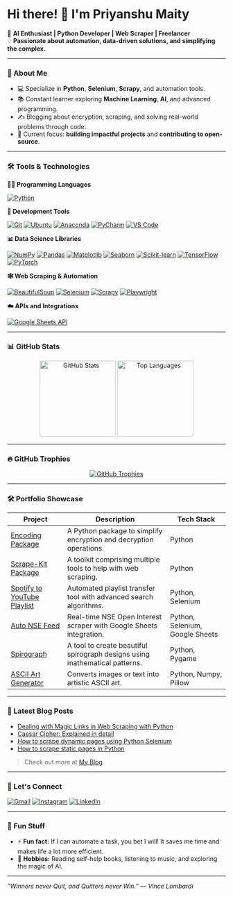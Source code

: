 # Hi there! 👋 I'm Priyanshu Maity

🚀 **AI Enthusiast | Python Developer | Web Scraper | Freelancer**  
💡 **Passionate about automation, data-driven solutions, and simplifying the complex.**

---

### 🌟 About Me  
- 💻 Specialize in **Python**, **Selenium**, **Scrapy**, and automation tools.
- 📚 Constant learner exploring **Machine Learning**, **AI**, and advanced programming.
- ✍️ Blogging about encryption, scraping, and solving real-world problems through code.  
- 🎯 Current focus: **building impactful projects** and **contributing to open-source**.

---

### 🛠️ Tools & Technologies  

**🧑‍💻 Programming Languages**

[![Python](https://img.shields.io/badge/Python-%2314354C.svg?style=for-the-badge&logo=python&logoColor=white)](https://www.python.org/)

**🔧 Development Tools**

[![Git](https://img.shields.io/badge/Git-%23F05033.svg?style=for-the-badge&logo=git&logoColor=white)](https://git-scm.com/)
[![Ubuntu](https://img.shields.io/badge/Ubuntu-%23E95420.svg?style=for-the-badge&logo=ubuntu&logoColor=white)](https://ubuntu.com/)
[![Anaconda](https://img.shields.io/badge/Anaconda-%2344A833.svg?style=for-the-badge&logo=anaconda&logoColor=white)](https://www.anaconda.com/)
[![PyCharm](https://img.shields.io/badge/PyCharm-%23000000.svg?style=for-the-badge&logo=pycharm&logoColor=white)](https://www.jetbrains.com/pycharm/)
[![VS Code](https://img.shields.io/badge/VS%20Code-%23007ACC.svg?style=for-the-badge&logo=visualstudiocode&logoColor=white)](https://code.visualstudio.com/)

**📊 Data Science Libraries** 

[![NumPy](https://img.shields.io/badge/NumPy-%23013243.svg?style=for-the-badge&logo=numpy&logoColor=white)](https://numpy.org/)
[![Pandas](https://img.shields.io/badge/Pandas-%23150458.svg?style=for-the-badge&logo=pandas&logoColor=white)](https://pandas.pydata.org/)
[![Matplotlib](https://img.shields.io/badge/Matplotlib-%23FF9A00.svg?style=for-the-badge&logo=plotly&logoColor=white)](https://matplotlib.org/)
[![Seaborn](https://img.shields.io/badge/Seaborn-%23007396.svg?style=for-the-badge&logo=plotly&logoColor=white)](https://seaborn.pydata.org/)
[![Scikit-learn](https://img.shields.io/badge/Scikit--learn-%23F7931E.svg?style=for-the-badge&logo=scikitlearn&logoColor=white)](https://scikit-learn.org/)
[![TensorFlow](https://img.shields.io/badge/TensorFlow-%23FF6F00.svg?style=for-the-badge&logo=tensorflow&logoColor=white)](https://www.tensorflow.org/)
[![PyTorch](https://img.shields.io/badge/PyTorch-%23EE4C2C.svg?style=for-the-badge&logo=pytorch&logoColor=white)](https://pytorch.org/)

**🕸️ Web Scraping & Automation**

[![BeautifulSoup](https://img.shields.io/badge/BeautifulSoup-%233472A3.svg?style=for-the-badge&logo=python&logoColor=white)](https://www.crummy.com/software/BeautifulSoup/)
[![Selenium](https://img.shields.io/badge/Selenium-%2343B02A.svg?style=for-the-badge&logo=selenium&logoColor=white)](https://www.selenium.dev/)
[![Scrapy](https://img.shields.io/badge/Scrapy-%23FF5A00.svg?style=for-the-badge&logo=scrapy&logoColor=white)](https://scrapy.org/)
[![Playwright](https://img.shields.io/badge/Playwright-%23007ACC.svg?style=for-the-badge&logo=microsoftedge&logoColor=white)](https://playwright.dev/)

**☁️ APIs and Integrations**  

[![Google Sheets API](https://img.shields.io/badge/Google_Sheets_API-%2300C853.svg?style=for-the-badge&logo=googlesheets&logoColor=white)](https://developers.google.com/sheets)


---

### 📊 GitHub Stats  
<div align="center">
  <img src="https://github-readme-stats.vercel.app/api?username=Priyanshu-Maity&show_icons=true&theme=radical&hide=stars&count_private=true" alt="GitHub Stats" /, height=175>
  <img src="https://github-readme-stats.vercel.app/api/top-langs/?username=Priyanshu-Maity&layout=compact&theme=radical&hide=html&langs_count=6" alt="Top Languages" /, height=175>
</div>

---

### 🔥 GitHub Trophies
<div align="center"> <a href="https://github.com/ryo-ma/github-profile-trophy"> <img src="https://github-profile-trophy.vercel.app/?username=Priyanshu-Maity&theme=radical&row=1&column=6&no-frame=true" alt="GitHub Trophies" /> </a> </div>

---

### 🛠️ Portfolio Showcase
| **Project**                   | **Description**                                                       | **Tech Stack**                                                                                                                     |
|-------------------------------|-----------------------------------------------------------------------|------------------------------------------------------------------------------------------------------------------------------------|
| [Encoding Package](#)         | A Python package to simplify encryption and decryption operations.    | Python  |
| [Scrape-Kit Package](#)   | A toolkit comprising multiple tools to help with web scraping.               | Python                                   |
| [Spotify to YouTube Playlist](#) | Automated playlist transfer tool with advanced search algorithms. | Python, Selenium                                  |
| [Auto NSE Feed](#)            | Real-time NSE Open Interest scraper with Google Sheets integration.   | Python, Selenium, Google Sheets |
| [Spirograph](#)               | A tool to create beautiful spirograph designs using mathematical patterns. | Python, Pygame |
| [ASCII Art Generator](#)      | Converts images or text into artistic ASCII art.                      | Python, Numpy, Pillow              |

---

### 📕 Latest Blog Posts  
- [Dealing with Magic Links in Web Scraping with Python](https://priyanshu-maity.medium.com/dealing-with-magic-links-in-web-scraping-with-python-36b6e1b93d57?source=friends_link&sk=3979a7ba176dbe57e913865417cec04d)
- [Caesar Cipher: Explained in detail](https://priyanshu-maity.medium.com/caesar-cipher-explained-in-detail-a33c36b8b9e4)
- [How to scrape dynamic pages using Python Selenium](https://priyanshu-maity.medium.com/how-to-scrape-dynamic-pages-using-python-selenium-2b464cfa63be)
- [How to scrape static pages in Python](https://priyanshu-maity.medium.com/how-to-scrape-static-pages-in-python-f948be017198)

> Check out more at [My Blog](https://priyanshu-maity.medium.com).

---

### 🤝 Let's Connect  
[![Gmail](https://img.shields.io/badge/Gmail-D14836?style=for-the-badge&logo=gmail&logoColor=white)](mailto:priyanshu.maity2006@gmail.com)
[![Instagram](https://img.shields.io/badge/Instagram-%23E4405F.svg?style=for-the-badge&logo=instagram&logoColor=white)](https://www.instagram.com/priyanshumaity_official)
[![LinkedIn](https://img.shields.io/badge/LinkedIn-%230077B5.svg?style=for-the-badge&logo=linkedin&logoColor=white)](https://www.linkedin.com/in/priyanshu-maity-34a92230a/)

---

### 🎨 Fun Stuff  
- ⚡ **Fun fact:** If I can automate a task, you bet I will! It saves me time and makes life a lot more efficient.  
- 🧩 **Hobbies:** Reading self-help books, listening to music, and exploring the magic of AI.

---

_“Winners never Quit, and Quitters never Win.” — Vince Lombardi_
